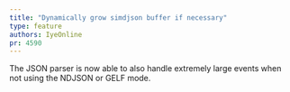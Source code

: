 ```yaml
---
title: "Dynamically grow simdjson buffer if necessary"
type: feature
authors: IyeOnline
pr: 4590
---
```


The JSON parser is now able to also handle extremely large events when
not using the NDJSON or GELF mode.
